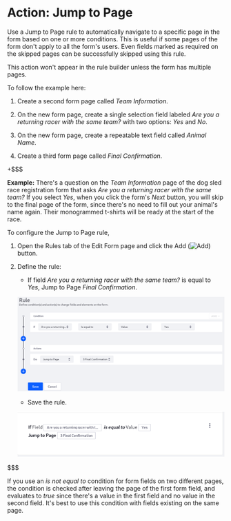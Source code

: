 # Action: Jump to Page [](id=action-jump-to-page)

Use a Jump to Page rule to automatically navigate to a specific page in the form
based on one or more conditions. This is useful if some pages of the form don't
apply to all the form's users. Even fields marked as required on the skipped
pages can be successfully skipped using this rule.

This action won't appear in the rule builder unless the form has multiple pages.

To follow the example here:

1.  Create a second form page called *Team Information*.

2.  On the new form page, create a single selection field labeled *Are you a
    returning racer with the same team?* with two options: *Yes*
    and *No*.

3.  On the new form page, create a repeatable text field called *Animal Name*.

4.  Create a third form page called *Final Confirmation*.

+$$$

**Example:** There's a question on the *Team Information* page of the dog sled
race registration form that asks *Are you a returning racer with the same team?*
If you select *Yes*, when you click the form's *Next* button, you will skip to
the final page of the form, since there's no need to fill out your animal's name
again. Their monogrammed t-shirts will be ready at the start of the race.

To configure the Jump to Page rule, 

1. Open the Rules tab of the Edit Form page and click the Add
   (![Add](../../../images/icon-add.png)) button.

2. Define the rule:
    - If field *Are you a returning racer with the same team?* is equal to
        *Yes*, Jump to Page *Final Confirmation*.

    ![Figure 1: Build form rules quickly by defining your conditions and actions.](../../../images/forms-jump-to-page.png)

    - Save the rule.

    ![Figure 2: Once a rule is saved, it is displayed so that you can easily understand what it does.](../../../images/forms-jump-to-page2.png)

$$$

If you use an *is not equal to* condition for form fields on two different
pages, the condition is checked after leaving the page of the first form field,
and evaluates to *true* since there's a value in the first field and no value in
the second field. It's best to use this condition with fields existing on the
same page.
